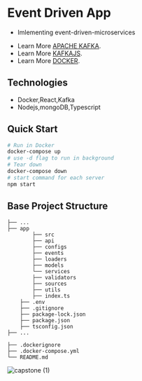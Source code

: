 # Event Driven App

* Imlementing event-driven-microservices

- Learn More [APACHE KAFKA](https://kafka.apache.org/).
- Learn More [KAFKAJS](https://kafka.js.org/).
- Learn More [DOCKER](https://www.docker.com/).

## Technologies
- Docker,React,Kafka
- Nodejs,mongoDB,Typescript

## Quick Start
```bash
# Run in Docker
docker-compose up
# use -d flag to run in background
# Tear down
docker-compose down
# start command for each server
npm start
```
## Base Project Structure

    ├── ...
    ├── app
            ├── src                   
            ├── api                    
            ├── configs                     
            ├── events                    
            ├── loaders                   
            ├── models
            └── services
            ├── validators                    
            ├── sources                     
            ├── utils
            ├── index.ts                   
        ├── .env                   
        ├── .gitignore
        ├── package-lock.json
        ├── package.json
        ├── tsconfig.json
    ├── ...
    
    ├── .dockerignore
    ├── .docker-compose.yml
    └── README.md


![capstone (1)](https://user-images.githubusercontent.com/62605922/190700179-0706a8fb-b747-4d0a-8b6d-b14ceb8e56ed.png)